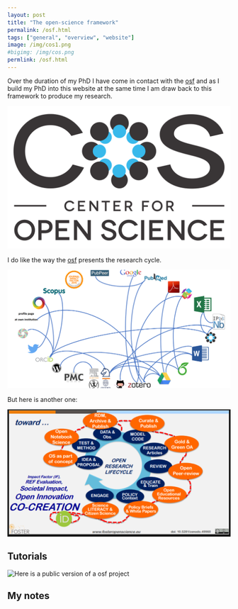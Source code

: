 ```yaml
---
layout: post
title: "The open-science framework"
permalink: /osf.html
tags: ["general", "overview", "website"]
image: /img/cos1.png
#bigimg: /img/cos.png
permlink: /osf.html
---
```


Over the duration of my PhD I have come in contact with the [osf](https://osf.io) and as I build my PhD into this website at the same time I am draw back to this framework to produce my research.

![Center for open science](./img/cos.png)

I do like the way the [osf](https://osf.io) presents the research cycle.

![The research cycle presented by the open-science-framework.](./img/research-tools.png)

But here is another one:

![The research cycle as of fosteropenscience.com.](./img/research-lifecycle.png)

## Tutorials

![Here is a public version of a `osf` project](https://osf.io/d8nje/)

## My notes